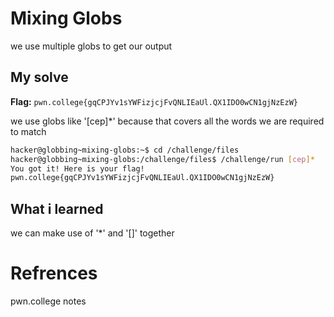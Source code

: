 # Mixing Globs
we use multiple globs to get our output

## My solve
**Flag:** `pwn.college{gqCPJYv1sYWFizjcjFvQNLIEaUl.QX1IDO0wCN1gjNzEzW}`

we use globs like '[cep]*' because that covers all the words we are required to match

```bash
hacker@globbing~mixing-globs:~$ cd /challenge/files
hacker@globbing~mixing-globs:/challenge/files$ /challenge/run [cep]*
You got it! Here is your flag!
pwn.college{gqCPJYv1sYWFizjcjFvQNLIEaUl.QX1IDO0wCN1gjNzEzW}
```

## What i learned
we can make use of '*' and '[]' together 

# Refrences
pwn.college notes